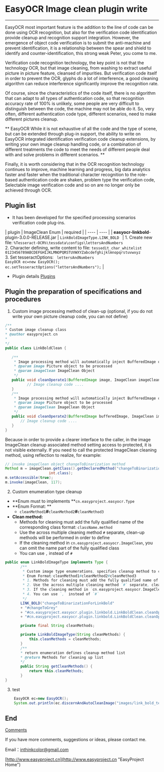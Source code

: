 # EasyOCR Image clean plugin write

---------------

EasyOCR most important feature is the addition to the line of code can be done using OCR recognition, but also for the verification code identification provide cleanup and recognition support integration. However, the emergence of object code verification is to submit the anti-machine and prevent identification, it is a relationship between the spear and shield to identify and counter-identification, this strong weak Peter, you come to me.

Verification code recognition technology, the key point is not that the technology OCR, but that image cleaning, from washing to extract useful picture in picture feature, cleansed of impurities. But verification code itself in order to prevent the OCR, glyphs do a lot of interference, a good cleaning algorithm can reduce interference significantly improve the recognition rate.


Of course, since the characteristics of the code itself, there is no algorithm that can adapt to all types of authentication code, so that recognition accuracy rate of 100% is unlikely, some people are very difficult to distinguish between the code, the machine may not be able do it. So, very often, different authentication code type, different scenarios, need to make different pictures cleanup.

** EasyOCR While it is not exhaustive of all the code and the type of scene, but can be extended through plug-in support, the ability to write on EasyOCR integrated identification verification code cleanup extensions, by writing your own image cleanup handling code, or a combination of different treatments the code to meet the needs of different people deal with and solve problems in different scenarios. **


Finally, it is worth considering that in the OCR recognition technology continues to improve, machine learning and progress, big data analytics faster and faster when the traditional character recognition to the role-based authentication code are shaken, problem type the verification code, Selectable image verification code and so on are no longer only be achieved through OCR.


## Plugin list

- It has been developed for the specified processing scenarios verification code plug-ins.


| plugin | ImageClean Enum | required |
| ---- | ---- | 
| **easyocr-linkbold**-plugin-3.0.0-RELEASE.jar  | `LinkBoldImageType.LINK_BOLD ` | 1. Create new file: `%Tesseract-OCR%\tessdata\configs\lettersAndNumbers` <br/> 2. Character defining, write content to file: `tessedit_char_whitelist 0123456789ABCDEFGHIJKLMNOPQRSTUVWXYZabcdefghijklmnopqrstuvwxyz`  <br/> 3. Set tesseractOptions: ` lettersAndNumbers` <br/> `EasyOCR ec=new EasyOCR();` <br/>	`ec.setTesseractOptions("lettersAndNumbers");`  |


- Plugin details
[Plugins](../plugins/Plugins.md "Plugins ")


## Plugin the preparation of specifications and procedures

1. Custom image processing method of clean-up (optional, if you do not write your own picture cleanup code, you can not define)

 ```JAVA
/**
 * Custom image cleanup class
 * @author easyproject.cn
 *
 */
public class LinkBoldClean {
	
   	/**
   	 * Image processing method will automatically inject BufferedImage objects and ImageClean
   	 * @param image Picture object to be processed
   	 * @param imageClean ImageClean Object
   	 */
   	public void cleanOperate1(BufferedImage image, ImageClean imageClean){
   		   // Image cleanup code ....
   	}
   	/**
   	 * Image processing method will automatically inject BufferedImage objects and ImageClean
   	 * @param image Picture object to be processed
   	 * @param imageClean ImageClean Object
   	 */
   	public void cleanOperate2(BufferedImage bufferedImage, ImageClean imageClean){
   	   	// Image cleanup code ....
   	}
}
```
Because in order to provide a clearer interface to the caller, in the image ImageClean cleanup associated method setting access to protected, it is not visible externally. If you need to call the protected ImageClean cleaning method, using reflection to realize, for example:
```JAVA
// invoke imageClean object changeToBinarization method
Method m = imageClean.getClass().getDeclaredMethod("changeToBinarization",
					int.class);
m.setAccessible(true);
m.invoke(imageClean, 117);
```

2. Custom enumeration type cleanup
 - **Enum must to implements **`cn.easyproject.easyocr.Type`
 - **Enum Format: **
    - `cleanMethod1`**#**`cleanMethod2`**#**`cleanMethod3`
 - **Clean method:**
 	- Methods for cleaning must add the fully qualified name of the corresponding class format:  `className.method` 
 	- Use the across multiple cleaning method `#` separate, clean-up methods will be performed in order to define
 	- If the cleaning method in `cn.easyproject.easyocr.ImageClean`, you can omit the name part of the fully qualified class
 	- You can use `,` instead of `#`
	
 ```JAVA
public enum LinkBoldImageType implements Type {
		/**
		 * Custom image type enumerations, specifies cleanup method to call 
		 * Enum Format:cleanMethod1#cleanMethod2#cleanMethod3
		 * 1. Methods for cleaning must add the fully qualified name of the corresponding class format:  `className.method`
		 * 2. Use the across multiple cleaning method `#` separate, clean-up methods will be performed in order to define
		 * 3. If the cleaning method in `cn.easyproject.easyocr.ImageClean`, you can omit the name part of the fully qualified class
		 * 4. You can use `,` instead of `#`
		 */
		LINK_BOLD("changeToBinarizationForLinkBold"
		+ "#changeToGrey"
		+ "#cn.easyproject.easyocr.plugin.linkbold.LinkBoldClean.cleanOperate1"
		+ "#cn.easyproject.easyocr.plugin.linkbold.LinkBoldClean.cleanOperate2");

		private final String cleanMethods;

		private LinkBoldImageType(String cleanMethods) {
			this.cleanMethods = cleanMethods;
		}
		/**
		* return enumeration defines cleanup method list
		* @return Methods for cleaning up list
		*/
		public String getCleanMethods() {
			return this.cleanMethods;
		}
}
```

3. test 
```JAVA
	EasyOCR ec=new EasyOCR();
	System.out.println(ec.discernAndAutoCleanImage("images/link_bold_text/test/dk3d.png", LinkBoldImageType.LINK_BOLD));
```


## End

[Comments](http://www.easyproject.cn/easyocr/zh-cn/index.jsp#about 'Comments')

If you have more comments, suggestions or ideas, please contact me.

Email：<inthinkcolor@gmail.com>

[http://www.easyproject.cn](http://www.easyproject.cn "EasyProject Home")